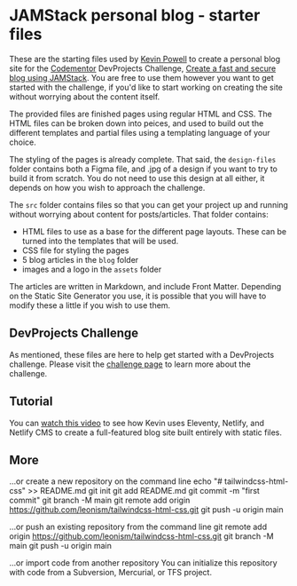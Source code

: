 # JAMStack personal blog - starter files

These are the starting files used by [Kevin Powell](https://kevinpowell.co) to create a personal blog site for the [Codementor](https://www.codementor.io/) DevProjects Challenge, [Create a fast and secure blog using JAMStack](https://www.codementor.io/projects/web/create-a-fast-and-secure-blog-using-jamstack-c93coupnxb). You are free to use them however you want to get started with the challenge, if you'd like to start working on creating the site without worrying about the content itself.

The provided files are finished pages using regular HTML and CSS. The HTML files can be broken down into peices, and used to build out the different templates and partial files using a templating language of your choice.

The styling of the pages is already complete. That said, the `design-files` folder contains both a Figma file, and .jpg of a design if you want to try to build it from scratch. You do not need to use this design at all either, it depends on how you wish to approach the challenge.

The `src` folder contains files so that you can get your project up and running without worrying about content for posts/articles. That folder contains:

- HTML files to use as a base for the different page layouts. These can be turned into the templates that will be used.
- CSS file for styling the pages
- 5 blog articles in the `blog` folder
- images and a logo in the `assets` folder

The articles are written in Markdown, and include Front Matter. Depending on the Static Site Generator you use, it is possible that you will have to modify these a little if you wish to use them. 

## DevProjects Challenge

As mentioned, these files are here to help get started with a DevProjects challenge. Please visit the [challenge page](#) to learn more about the challenge.

## Tutorial

You can [watch this video](https://youtu.be/4wD00RT6d-g) to see how Kevin uses Eleventy, Netlify, and Netlify CMS to create a full-featured blog site built entirely with static files.


## More

…or create a new repository on the command line
echo "# tailwindcss-html-css" >> README.md
git init
git add README.md
git commit -m "first commit"
git branch -M main
git remote add origin https://github.com/leonism/tailwindcss-html-css.git
git push -u origin main

…or push an existing repository from the command line
git remote add origin https://github.com/leonism/tailwindcss-html-css.git
git branch -M main
git push -u origin main

…or import code from another repository
You can initialize this repository with code from a Subversion, Mercurial, or TFS project.
